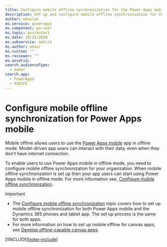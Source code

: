 ```yaml
---
title: Configure mobile offline synchronization for the Power Apps mobile app | Microsoft Docs
description: Set up and configure mobile offline synchronization for the Power Apps mobile app
author: mduelae
ms.service: powerapps
ms.component: pa-user
ms.topic: quickstart
ms.date: 10/23/2020
ms.subservice: mobile
ms.author: mkaur
ms.custom: ""
ms.reviewer: ""
ms.assetid: 
search.audienceType: 
  - maker
search.app: 
  - PowerApps
  - D365CE
---
```


# Configure mobile offline synchronization for Power Apps mobile 

Mobile offline allows users to use the [Power Apps mobile](https://powerapps.microsoft.com/downloads/) app in offline mode. Model-driven app users can interact with their data, even when they don't have internet connection. 

To enable users to use Power Apps mobile in offline mode, you need to configure mobile offline synchronization for your organization. When mobile offline synchronization is set up then your app users can start using Power Apps mobile in offline mode. For more information see,  [Configure mobile offline synchronization](/dynamics365/mobile-app/preview-setup-mobile-offline).

> [!IMPORTANT]
> - The [Configure mobile offline synchronization](/dynamics365/mobile-app/preview-setup-mobile-offline) topic covers how to set up mobile offline synchronization for both Power Apps mobile and the Dynamics 365 phones and tablet app. The set up process is the same for both apps. 
> - For more information on how to set up mobile offline for canvas apps, see [Develop offline-capable canvas apps](../maker/canvas-apps/offline-apps.md).


[!INCLUDE[footer-include](../includes/footer-banner.md)]